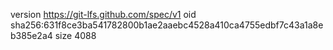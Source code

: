 version https://git-lfs.github.com/spec/v1
oid sha256:631f8ce3ba541782800b1ae2aaebc4528a410ca4755edbf7c43a1a8eb385e2a4
size 4088
